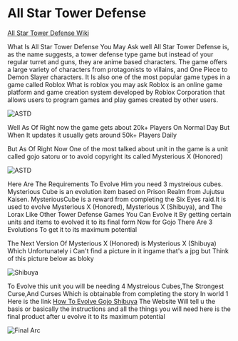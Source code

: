 # All Star Tower Defense 

[All Star Tower Defense Wiki](https://allstartd.fandom.com/wiki/Roblox:_All_Star_Tower_Defense_Wiki)

What Is All Star Tower Defense You May Ask well All Star Tower Defense is, as the name suggests, a tower defense type game but instead of your regular turret and guns, they are anime based characters. The game offers a large variety of characters from protagonists to villains, and One Piece to Demon Slayer characters. It Is also one of the most popular game types in a game called Roblox What is roblox you may ask Roblox is an online game platform and game creation system developed by Roblox Corporation that allows users to program games and play games created by other users.


![ASTD](https://pbs.twimg.com/media/Ft3wsmdaUAALYrx.jpg)

Well As Of Right now the game gets about 20k+ Players On Normal Day But When It updates it usually gets around 50k+ Players Daily

But As Of Right Now One of the most talked about unit in the game is a unit called gojo satoru or to avoid copyright its called Mysterious X (Honored) 

![ASTD](https://static.wikia.nocookie.net/allstartd/images/1/16/Mysterious_X_%28Honored%29_%28Pose%29.png/revision/latest/scale-to-width-down/350?cb=20231107043838)

Here Are The Requirements To Evolve Him you need 3 mystreious cubes. Mysterious Cube is an evolution item based on Prison Realm from Jujutsu Kaisen. MysteriousCube is a reward from completing the Six Eyes raid.It is used to evolve Mysterious X (Honored), Mysterious X (Shibuya), and The Lorax Like Other Tower Defense Games You Can Evolve it By getting certain units and items to evolved it to its final form Now for Gojo There Are 3 Evolutions To get it to its maximum potential 



The Next Version Of Mysterious X (Honored) is Mysterious X (Shibuya) Which Unfortunately i Can't find a picture in it ingame that's a jpg but Think of this picture below as bloky


![Shibuya](https://pbs.twimg.com/media/GAUlN05bIAEI7m2?format=jpg&name=360x360)

To Evolve this unit you will be needing 4 Mystreious Cubes,The Strongest Curse,And Curses Which is obtainable from completing the story In world 1 Here is the link [How To Evolve Gojo Shibuya](https://allstartd.fandom.com/wiki/Mysterious_X_(Final)) The Website Will tell u the basis or basically the instructions and all the things you will need here is the final product after u evolve it to its maximum potential 

![Final Arc](https://pbs.twimg.com/media/F_8iUGCaYAA1Mhk?format=jpg&name=small)




